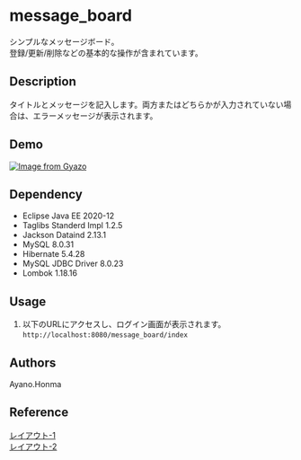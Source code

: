 # message_board
シンプルなメッセージボード。<br>
登録/更新/削除などの基本的な操作が含まれています。

## Description
タイトルとメッセージを記入します。両方またはどちらかが入力されていない場合は、エラーメッセージが表示されます。<br>

## Demo
[![Image from Gyazo](https://i.gyazo.com/d9ba909796eedee42384d5050bf47577.gif)](https://gyazo.com/309bf71e357947d0fba4de8d9670b657)

## Dependency
- Eclipse Java EE 2020-12
- Taglibs Standerd Impl 1.2.5
- Jackson Dataind 2.13.1
- MySQL 8.0.31
- Hibernate 5.4.28
- MySQL JDBC Driver 8.0.23
- Lombok 1.18.16

## Usage
1. 以下のURLにアクセスし、ログイン画面が表示されます。<br>
``http://localhost:8080/message_board/index``

## Authors
Ayano.Honma

## Reference
[レイアウト-1](https://0edition.net/archives/1448)<br>
[レイアウト-2](https://saruwakakun.com/html-css/reference/buttons)<br>
